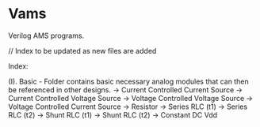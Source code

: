 # Vams
Verilog AMS programs.

// Index to be updated as new files are added

Index:

(I). Basic - Folder contains basic necessary analog modules that can then be referenced in other designs.
	-> Current Controlled Current Source
	-> Current Controlled Voltage Source
	-> Voltage Controlled Voltage Source
	-> Voltage Controlled Current Source
	-> Resistor
	-> Series RLC (t1)
	-> Series RLC (t2)
	-> Shunt RLC (t1)
	-> Shunt RLC (t2)
	-> Constant DC Vdd
	
